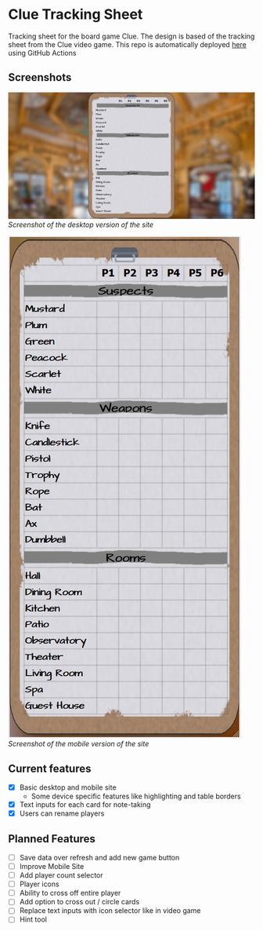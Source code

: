 # Clue Tracking Sheet

Tracking sheet for the board game Clue. The design is based of the tracking sheet from the Clue video game. 
This repo is automatically deployed [here](https://cluesheet.markforte.dev) using GitHub Actions

## Screenshots

![Desktop Site Screenshot](screenshot-desktop.png)
*Screenshot of the desktop version of the site*

![Mobile Site Screenshot](screenshot-mobile.png)</br>
*Screenshot of the mobile version of the site*

## Current features

- [x] Basic desktop and mobile site
  - Some device specific features like highlighting and table borders
- [x] Text inputs for each card for note-taking
- [x] Users can rename players

## Planned Features

- [ ] Save data over refresh and add new game button
- [ ] Improve Mobile Site
- [ ] Add player count selector
- [ ] Player icons
- [ ] Ability to cross off entire player
- [ ] Add option to cross out / circle cards
- [ ] Replace text inputs with icon selector like in video game
- [ ] Hint tool